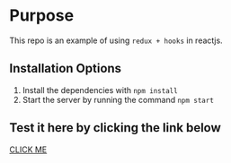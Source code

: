 # Purpose

This repo is an example of using `redux + hooks` in reactjs.

## **Installation Options**

1. Install the dependencies with `npm install`
2. Start the server by running the command `npm start`

## **Test it here by clicking the link below**

[CLICK ME](https://mattbman23.github.io/todo_redux_hooks)
